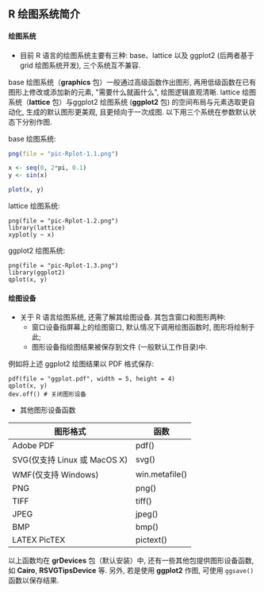 ## R 绘图系统简介

#### 绘图系统

- 目前 R 语言的绘图系统主要有三种: base、lattice 以及 ggplot2 (后两者基于 grid 绘图系统开发), 三个系统互不兼容.

base 绘图系统（**graphics** 包）一般通过高级函数作出图形, 再用低级函数在已有图形上修改或添加新的元素, "需要什么就画什么", 绘图逻辑直观清晰. lattice 绘图系统（**lattice** 包）与ggplot2 绘图系统 (**ggplot2** 包) 的空间布局与元素选取更自动化, 生成的默认图形更美观, 且更倾向于一次成图. 以下用三个系统在参数默认状态下分别作图.

base 绘图系统: 

```r
png(file = "pic-Rplot-1.1.png")

x <- seq(0, 2*pi, 0.1)
y <- sin(x)

plot(x, y)
```



lattice 绘图系统:

```{r}
png(file = "pic-Rplot-1.2.png")
library(lattice)
xyplot(y ~ x)
```

ggplot2 绘图系统:

```{r}
png(file = "pic-Rplot-1.3.png")
library(ggplot2)
qplot(x, y)
```

#### 绘图设备

- 关于 R 语言绘图系统, 还需了解其绘图设备. 其包含窗口和图形两种: 
     - 窗口设备指屏幕上的绘图窗口, 默认情况下调用绘图函数时, 图形将绘制于此;
     - 图形设备指绘图结果被保存到文件 (一般默认工作目录)中.

例如将上述 ggplot2 绘图结果以 PDF 格式保存:

```{r}
pdf(file = "ggplot.pdf", width = 5, height = 4)
qplot(x, y)
dev.off() # 关闭图形设备
```

- 其他图形设备函数

图形格式                     | 函数
---------------------------- |-------
Adobe PDF                    | pdf()
SVG(仅支持 Linux 或 MacOS X) | svg()
WMF(仅支持 Windows)          | win.metafile()
PNG                          | png()
TIFF                         | tiff()
JPEG                         | jpeg()
BMP                          | bmp()
LATEX PicTEX                 | pictext()

以上函数均在 **grDevices** 包（默认安装）中, 还有一些其他包提供图形设备函数, 如 **Cairo**, **RSVGTipsDevice** 等. 另外, 若是使用 **ggplot2** 作图, 可使用 `ggsave()` 函数以保存结果.









